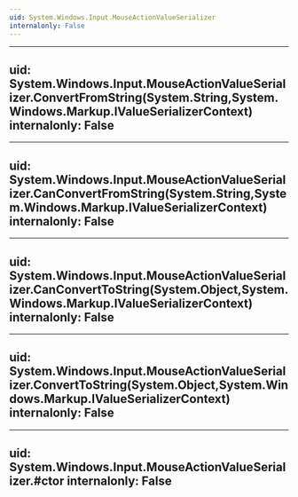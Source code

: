 ```yaml
---
uid: System.Windows.Input.MouseActionValueSerializer
internalonly: False
---
```


---
uid: System.Windows.Input.MouseActionValueSerializer.ConvertFromString(System.String,System.Windows.Markup.IValueSerializerContext)
internalonly: False
---

---
uid: System.Windows.Input.MouseActionValueSerializer.CanConvertFromString(System.String,System.Windows.Markup.IValueSerializerContext)
internalonly: False
---

---
uid: System.Windows.Input.MouseActionValueSerializer.CanConvertToString(System.Object,System.Windows.Markup.IValueSerializerContext)
internalonly: False
---

---
uid: System.Windows.Input.MouseActionValueSerializer.ConvertToString(System.Object,System.Windows.Markup.IValueSerializerContext)
internalonly: False
---

---
uid: System.Windows.Input.MouseActionValueSerializer.#ctor
internalonly: False
---
